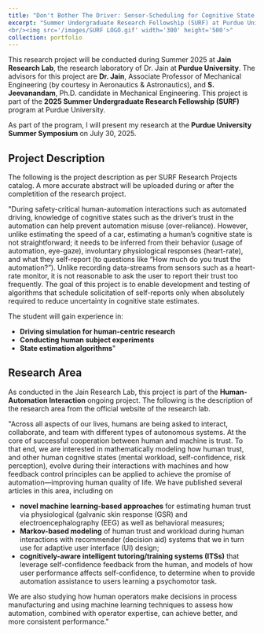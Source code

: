 ```yaml
---
title: "Don't Bother The Driver: Sensor-Scheduling for Cognitive State Estimation During Automated Driving"
excerpt: "Summer Undergraduate Research Fellowship (SURF) at Purdue University.
<br/><img src='/images/SURF LOGO.gif' width='300' height='500'>"
collection: portfolio
---
```


This research project will be conducted during Summer 2025 at **Jain Research Lab**, the research laboratory of Dr. Jain at **Purdue University**.
The advisors for this project are **Dr. Jain**, Associate Professor of Mechanical Engineering (by courtesy in Aeronautics & Astronautics), and
**S. Jeevanandam**, Ph.D. candidate in Mechanical Engineering.
This project is part of the **2025 Summer Undergraduate Research Fellowship (SURF)** program at Purdue University.

As part of the program, I will present my research at the **Purdue University Summer Symposium** on July 30, 2025.

## Project Description

The following is the project description as per SURF Research Projects catalog. A more accurate abstract will be uploaded
during or after the completition of the research project.

"During safety-critical human-automation interactions such as automated driving,
knowledge of cognitive states such as the driver’s trust in the automation can help prevent automation misuse (over-reliance).
However, unlike estimating the speed of a car, estimating a human’s cognitive state is not straightforward;
it needs to be inferred from their behavior (usage of automation, eye-gaze), involuntary physiological responses (heart-rate),
and what they self-report (to questions like “How much do you trust the automation?”).
Unlike recording data-streams from sensors such as a heart-rate monitor, it is not reasonable to ask the user
to report their trust too frequently. The goal of this project is to enable development and testing of algorithms that
schedule solicitation of self-reports only when absolutely required to reduce uncertainty in cognitive state estimates.

The student will gain experience in:

- **Driving simulation for human-centric research**
- **Conducting human subject experiments**
- **State estimation algorithms**"

## Research Area

As conducted in the Jain Research Lab, this project is part of the **Human-Automation Interaction** ongoing project.
The following is the description of the research area from the official website of the research lab.

"Across all aspects of our lives, humans are being asked to interact, collaborate, and team with different types of autonomous systems.
At the core of successful cooperation between human and machine is trust. To that end, we are interested in mathematically modeling
how human trust, and other human cognitive states (mental workload, self-confidence, risk perception), evolve during their interactions with
machines and how feedback control principles can be applied to achieve the promise of automation—improving human quality of life.
We have published several articles in this area, including on

* **novel machine learning-based approaches** for estimating human trust via physiological (galvanic skin response (GSR) and electroencephalography (EEG) as well as behavioral measures;
* **Markov-based modeling** of human trust and workload during human interactions with recommender (decision aid) systems that we in turn use for adaptive user interface (UI) design;
* **cognitively-aware intelligent tutoring/training systems (ITSs)** that leverage self-confidence feedback from the human, and models of how user performance affects self-confidence, to determine when to provide automation assistance to users learning a psychomotor task.

We are also studying how human operators make decisions in process manufacturing and using machine learning techniques 
to assess how automation, combined with operator expertise, can achieve better, and more consistent performance."
